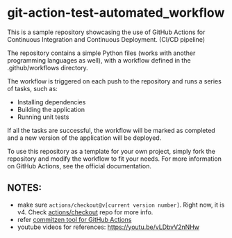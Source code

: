 # git-action-test-automated_workflow

This is a sample repository showcasing the use of GitHub Actions for Continuous Integration and Continuous Deployment. (CI/CD pipeline)

The repository contains a simple Python files (works with another programming languages as well), with a workflow defined in the .github/workflows directory.

The workflow is triggered on each push to the repository and runs a series of tasks, such as:

- Installing dependencies
- Building the application
- Running unit tests

If all the tasks are successful, the workflow will be marked as completed and a new version of the application will be deployed.

To use this repository as a template for your own project, simply fork the repository and modify the workflow to fit your needs. For more information on GitHub Actions, see the official documentation.

## NOTES:
- make sure `actions/checkout@v[current version number]`. Right now, it is v4. Check [actions/checkout](https://github.com/actions/checkout) repo for more info.
- refer [commitzen tool for GitHub Actions](https://commitizen-tools.github.io/commitizen/tutorials/github_actions/)
- youtube videos for references: https://youtu.be/vLDbvV2nNHw
